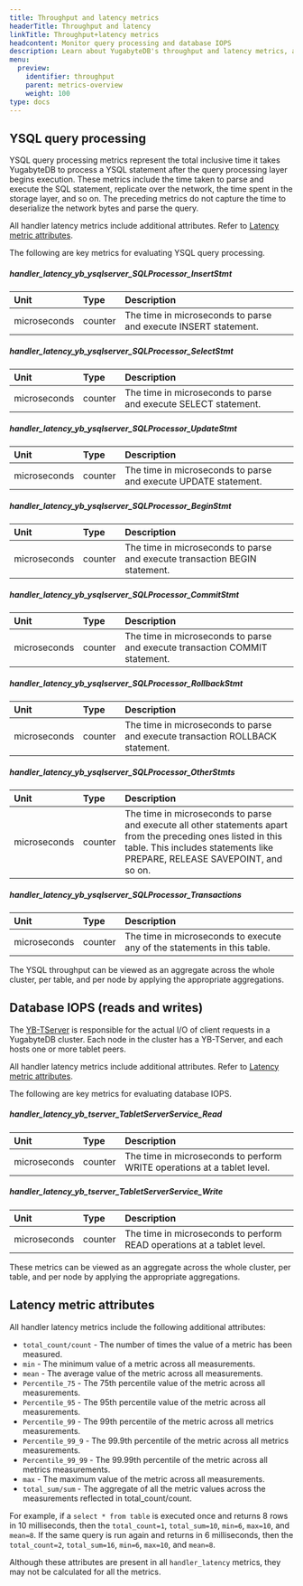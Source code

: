 ```yaml
---
title: Throughput and latency metrics
headerTitle: Throughput and latency
linkTitle: Throughput+latency metrics
headcontent: Monitor query processing and database IOPS
description: Learn about YugabyteDB's throughput and latency metrics, and how to select and use the metrics.
menu:
  preview:
    identifier: throughput
    parent: metrics-overview
    weight: 100
type: docs
---
```


## YSQL query processing

YSQL query processing metrics represent the total inclusive time it takes YugabyteDB to process a YSQL statement after the query processing layer begins execution. These metrics include the time taken to parse and execute the SQL statement, replicate over the network, the time spent in the storage layer, and so on. The preceding metrics do not capture the time to deserialize the network bytes and parse the query.

All handler latency metrics include additional attributes. Refer to [Latency metric attributes](#latency-metric-attributes).

The following are key metrics for evaluating YSQL query processing.

##### handler_latency_yb_ysqlserver_SQLProcessor_InsertStmt

| Unit | Type | Description |
| :--- | :--- | :--- |
| microseconds | counter | The time in microseconds to parse and execute INSERT statement.

##### handler_latency_yb_ysqlserver_SQLProcessor_SelectStmt

| Unit | Type | Description |
| :--- | :--- | :--- |
| microseconds | counter | The time in microseconds to parse and execute SELECT statement.

##### handler_latency_yb_ysqlserver_SQLProcessor_UpdateStmt

| Unit | Type | Description |
| :--- | :--- | :--- |
| microseconds | counter | The time in microseconds to parse and execute UPDATE statement.

##### handler_latency_yb_ysqlserver_SQLProcessor_BeginStmt

| Unit | Type | Description |
| :--- | :--- | :--- |
| microseconds | counter | The time in microseconds to parse and execute transaction BEGIN statement.

##### handler_latency_yb_ysqlserver_SQLProcessor_CommitStmt

| Unit | Type | Description |
| :--- | :--- | :--- |
| microseconds | counter | The time in microseconds to parse and execute transaction COMMIT statement.

##### handler_latency_yb_ysqlserver_SQLProcessor_RollbackStmt

| Unit | Type | Description |
| :--- | :--- | :--- |
| microseconds | counter | The time in microseconds to parse and execute transaction ROLLBACK statement.

##### handler_latency_yb_ysqlserver_SQLProcessor_OtherStmts

| Unit | Type | Description |
| :--- | :--- | :--- |
| microseconds | counter | The time in microseconds to parse and execute all other statements apart from the preceding ones listed in this table. This includes statements like PREPARE, RELEASE SAVEPOINT, and so on.

##### handler_latency_yb_ysqlserver_SQLProcessor_Transactions

| Unit | Type | Description |
| :--- | :--- | :--- |
| microseconds | counter | The time in microseconds to execute any of the statements in this table.

The YSQL throughput can be viewed as an aggregate across the whole cluster, per table, and per node by applying the appropriate aggregations.

<!-- | Metrics | Unit | Type | Description |
| :------ | :--- | :--- | :---------- |
| `handler_latency_yb_ysqlserver_SQLProcessor_InsertStmt` | microseconds | counter | The time in microseconds to parse and execute INSERT statement |
| `handler_latency_yb_ysqlserver_SQLProcessor_SelectStmt` | microseconds | counter | The time in microseconds to parse and execute SELECT statement |
| `handler_latency_yb_ysqlserver_SQLProcessor_UpdateStmt` | microseconds | counter | The time in microseconds to parse and execute UPDATE statement |
| `handler_latency_yb_ysqlserver_SQLProcessor_BeginStmt` | microseconds | counter | The time in microseconds to parse and execute transaction BEGIN statement |
| `handler_latency_yb_ysqlserver_SQLProcessor_CommitStmt` | microseconds | counter | The time in microseconds to parse and execute transaction COMMIT statement |
| `handler_latency_yb_ysqlserver_SQLProcessor_RollbackStmt` | microseconds | counter | The time in microseconds to parse and execute transaction ROLLBACK statement |
| `handler_latency_yb_ysqlserver_SQLProcessor_OtherStmts` | microseconds | counter | The time in microseconds to parse and execute all other statements apart from the preceding ones listed in this table. This includes statements like PREPARE, RELEASE SAVEPOINT, and so on. |
| `handler_latency_yb_ysqlserver_SQLProcessor_Transactions` | microseconds | counter | The time in microseconds to execute any of the statements in this table.| -->

## Database IOPS (reads and writes)

The [YB-TServer](../../../architecture/concepts/yb-tserver/) is responsible for the actual I/O of client requests in a YugabyteDB cluster. Each node in the cluster has a YB-TServer, and each hosts one or more tablet peers.

All handler latency metrics include additional attributes. Refer to [Latency metric attributes](#latency-metric-attributes).

The following are key metrics for evaluating database IOPS.

##### handler_latency_yb_tserver_TabletServerService_Read

| Unit | Type | Description |
| :--- | :--- | :--- |
| microseconds | counter | The time in microseconds to perform WRITE operations at a tablet level.

##### handler_latency_yb_tserver_TabletServerService_Write

| Unit | Type | Description |
| :--- | :--- | :--- |
| microseconds | counter | The time in microseconds to perform READ operations at a tablet level.

<!-- | Metrics | Unit | Type | Description |
| :------ | :--- | :--- | :---------- |
| `handler_latency_yb_tserver_TabletServerService_Read` | microseconds | counter | The time in microseconds to perform WRITE operations at a tablet level |
| `handler_latency_yb_tserver_TabletServerService_Write` | microseconds | counter | The time in microseconds to perform READ operations at a tablet level | -->

These metrics can be viewed as an aggregate across the whole cluster, per table, and per node by applying the appropriate aggregations.

## Latency metric attributes

All handler latency metrics include the following additional attributes:

- `total_count/count` - The number of times the value of a metric has been measured.
- `min` - The minimum value of a metric across all measurements.
- `mean` - The average value of the metric across all measurements.
- `Percentile_75` - The 75th percentile value of the metric across all measurements.
- `Percentile_95` - The 95th percentile value of the metric across all measurements.
- `Percentile_99` - The 99th percentile of the metric across all metrics measurements.
- `Percentile_99_9` - The 99.9th percentile of the metric across all metrics measurements.
- `Percentile_99_99` - The 99.99th percentile of the metric across all metrics measurements.
- `max` - The maximum value of the metric across all measurements.
- `total_sum/sum` - The aggregate of all the metric values across the measurements reflected in total_count/count.

For example, if a `select * from table` is executed once and returns 8 rows in 10 milliseconds, then the `total_count=1`, `total_sum=10`, `min=6`, `max=10`, and `mean=8`. If the same query is run again and returns in 6 milliseconds, then the `total_count=2`, `total_sum=16`, `min=6`, `max=10`, and `mean=8`.

Although these attributes are present in all `handler_latency` metrics, they may not be calculated for all the metrics.
